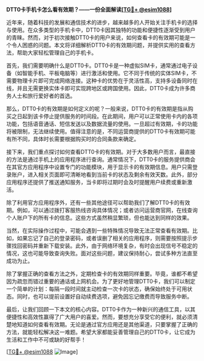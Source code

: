 **DTT0卡手机卡怎么看有效期？——一份全面解读[[TG💪+ @esim1088](https://t.me/s/esim1088)]**

近年来，随着科技的发展和通信技术的进步，越来越多的人开始关注手机卡的选择与使用。在众多类型的手机卡中，DTT0卡因其独特的功能和便捷性逐渐受到用户的青睐。然而，对于初次接触DTT0卡的用户来说，如何查看卡的有效期可能是一个令人困惑的问题。本文将详细解析DTT0卡的有效期问题，并提供实用的查看方法，帮助大家轻松管理自己的手机卡。

首先，我们需要明确什么是DTT0卡。DTT0卡是一种虚拟SIM卡，通常通过电子设备（如智能手机、平板电脑等）进行激活和使用。它不同于传统的实体SIM卡，不需要物理卡片即可完成网络连接。这种卡的优势在于灵活性高，支持多设备同时在线，并且无需更换实体卡即可实现跨地区或跨国使用。因此，DTT0卡成为许多商务人士和旅行爱好者的首选。

那么，DTT0卡的有效期是如何定义的呢？一般来说，DTT0卡的有效期是指从购买之日起到该卡停止提供服务的时间段。在此期间，用户可以正常使用卡内的各项功能，包括语音通话、短信发送以及数据流量的使用。一旦超过有效期，卡的功能将被限制，无法继续使用。值得注意的是，不同运营商提供的DTT0卡有效期可能有所不同，具体时长需要根据购买时的合同条款来确定。

接下来，我们重点探讨如何查看DTT0卡的有效期。对于大多数用户而言，最直接的方法是通过手机上的应用程序进行查询。通常情况下，DTT0卡的服务提供商会在其官方应用程序中设置专门的功能模块，用于显示卡的有效期信息。用户只需登录账户，进入相关页面即可清晰地看到当前卡的状态及剩余有效天数。此外，部分应用程序还提供了推送通知服务，当卡即将过期时会及时提醒用户续费或重新激活。

除了利用官方应用程序外，还有一些其他途径可以帮助我们了解DTT0卡的有效期。例如，可以通过拨打客服热线咨询具体情况；或者访问运营商官网，在线查询个人账户下的所有卡的信息。这些方式虽然稍显繁琐，但也能达到同样的效果。

当然，在实际操作过程中，可能会遇到一些特殊情况导致无法正常查看有效期。比如，如果忘记了自己的登录密码，或者误删了相关的应用程序，则需要按照提示步骤找回密码并重新下载安装。此外，由于网络环境复杂，有时会出现信号不稳定的情况，这也可能导致查询失败。面对这些问题，建议保持耐心，尝试多种方法直至成功为止。

除了掌握正确的查看方法之外，定期检查卡的有效期同样重要。毕竟，谁都不希望因为疏忽而错过重要的通话或上网机会。为了更好地管理DTT0卡，我们可以制定一个简单的计划：每隔一段时间就主动检查一次卡的状态，确保始终处于可用状态。同时，也可以提前设置好自动续费选项，避免因忘记缴费而导致服务中断。

最后，让我们回顾一下本文的核心内容。DTT0卡作为一种新兴的通信工具，以其便捷性和高效性赢得了广大用户的喜爱。然而，要想充分享受它的便利，就必须清楚地知道如何查看有效期。无论是通过官方应用还是其他渠道，只要掌握了正确的方法，就能轻松解决这一难题。希望大家都能妥善管理自己的DTT0卡，让它成为生活和工作中不可或缺的好帮手！

[[TG💪+ @esim1088](https://t.me/s/esim1088) ![Image](https://i.postimg.cc/4NQfJmqS/Snipaste-2025-05-13-00-14-12.png)]